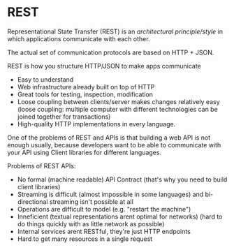 # REST

Representational State Transfer (REST) is an *architectural principle/style* in which applications communicate with each other.

The actual set of communication protocols are based on HTTP + JSON. 

REST is how you structure HTTP/JSON to make apps communicate

* Easy to understand
* Web infrastructure already built on top of HTTP
* Great tools for testing, inspection, modification
* Loose coupling between clients/server makes changes relatively easy (loose coupling: multiple computer with different technologies can be joined together for transactions)
* High-quality HTTP implementations in every language.

One of the problems of REST and APIs is that building a web API is not enough usually, because developers want to be able to communicate with your API using Client libraries for different languages.

Problems of REST APIs:

- No formal (machine readable) API Contract (that's why you need to build client libraries)
- Streaming is difficult (almost impossible in some languages) and bi-directional streaming isn't possible at all
- Operations are difficult to model (e.g. "restart the machine")
- Inneficient (textual representations arent optimal for networks) (hard to do things quickly with as little network as possible)
- Internal services arent RESTful, they're just HTTP endpoints
- Hard to get many resources in a single request


